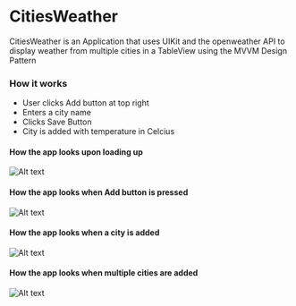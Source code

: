 # CitiesWeather

CitiesWeather is an Application that uses UIKit and the openweather API to display weather from multiple cities in a TableView using the MVVM Design Pattern

### How it works
- User clicks Add button at top right 
- Enters a city name 
- Clicks Save Button 
- City is added with temperature in Celcius

#### How the app looks upon loading up
![Alt text](/Images/CitiesWeatherDefaultScreen.png "Optional title")

#### How the app looks when Add button is pressed
![Alt text](/Images/AddCityScreen.png "Optional title")

#### How the app looks when a city is added 
![Alt text](/Images/OneCityAdded.png "Optional title")

#### How the app looks when multiple cities are added 
![Alt text](/Images/OneCityAdded.png "Optional title")
